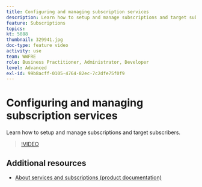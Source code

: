 ```yaml
---
title: Configuring and managing subscription services
description: Learn how to setup and manage subscriptions and target subscribers.
feature: Subscriptions     
topics: 
kt: 5088
thumbnail: 329941.jpg
doc-type: feature video
activity: use
team: WWFRE
role: Business Practitioner, Administrator, Developer
level: Advanced
exl-id: 99b8acff-0105-4764-82ec-7c2dfe75f0f9
---
```

# Configuring and managing subscription services

Learn how to setup and manage subscriptions and target subscribers.

>[!VIDEO](https://video.tv.adobe.com/v/329941?quality=12)

## Additional resources

* [About services and subscriptions (product documentation)](https://experienceleague.adobe.com/docs/campaign-classic/using/sending-messages/subscriptions-and-referrals/about-services-and-subscriptions.html)
